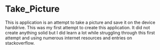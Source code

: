 Take_Picture
============
This is application is an attempt to take a picture and save it on the device harddrive. This was my first attempt to create this application. It did not create anything solid but I did learn a lot while struggling through this first attempt and using numerous internet resources and entries on stackoverflow. 
